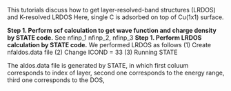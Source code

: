 This tutorials discuss how to get layer-resolved-band structures (LRDOS) and K-resolved LRDOS
Here, single C is adsorbed on top of Cu(1x1) surface.

**Step 1. Perform scf calculation to get wave function and charge density by STATE code.**
See nfinp_1 nfinp_2, nfinp_3
**Step 1. Perform LRDOS calculation by STATE code.**
We performed LRDOS as follows
(1) Create  nfaldos.data file
(2) Change ICOND = 33 
(3) Running STATE

The aldos.data file is generated by STATE,
in which
first coluum corresponds to index of layer,
second one corresponds to the energy range,
third one corresponds to the DOS,

###


